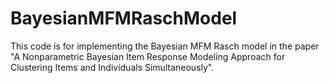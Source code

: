 # BayesianMFMRaschModel

This code is for implementing the Bayesian MFM Rasch model in the paper "A Nonparametric Bayesian Item Response Modeling Approach for Clustering Items and Individuals Simultaneously".
